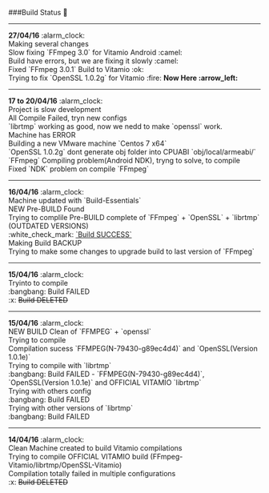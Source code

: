 ###Build Status :syringe:




<hr>
<b>27/04/16</b> :alarm_clock:
<br>Making several changes
<br>Slow fixing `FFmpeg 3.0` for Vitamio Android :camel:
<br>Build have errors, but we are fixing it slowly :camel:
<br>Fixed `FFmpeg 3.0.1` Build to Vitamio :ok:
<br>Trying to fix `OpenSSL 1.0.2g` for Vitamio :fire:   <b>Now Here :arrow_left:</b>

<hr>
<b>17 to 20/04/16</b> :alarm_clock:
<br>Project is slow development
<br>All Compile Failed, tryn new configs
<br>`librtmp` working as good, now we nedd to make `openssl` work.
<br>Machine has ERROR
<br>Building a new VMware machine `Centos 7 x64`
<br>`OpenSSL 1.0.2g` dont generate obj folder into CPUABI `obj/local/armeabi/`<obj needed, dont generate>
<br>`FFmpeg` Compiling problem(Android NDK), tryng to solve, to compile
<br>Fixed `NDK` problem on compile `FFmpeg`

<hr>
<b>16/04/16</b> :alarm_clock:
<br>Machine updated with `Build-Essentials`
<br>NEW Pre-BUILD Found
<br>Trying to complile Pre-BUILD complete of `FFmpeg` + `OpenSSL` + `librtmp` (OUTDATED VERSIONS)
<br>:white_check_mark: <u>`Build SUCCESS`</u>
<br>Making Build BACKUP
<br>Trying to make some changes to upgrade build to last version of `FFmpeg`

<hr>
<b>15/04/16</b> :alarm_clock:
<br>Tryinto to compile
<br>:bangbang: Build FAILED
<br>:x: <s>Build DELETED</s>

<hr>
<b>15/04/16</b> :alarm_clock:
<br>NEW BUILD Clean of `FFMPEG` + `openssl`
<br>Trying to compile
<br>Compilation sucess `FFMPEG(N-79430-g89ec4d4)` and `OpenSSL(Version 1.0.1e)`
<br>Trying to compile with `librtmp`
<br>:bangbang: Build FAILED - `FFMPEG(N-79430-g89ec4d4)`, `OpenSSL(Version 1.0.1e)` and OFFICIAL VITAMIO `librtmp`
<br>Trying with others config
<br>:bangbang: Build FAILED
<br>Trying with other versions of `librtmp`
<br>:bangbang: Build FAILED

<hr>
<b>14/04/16</b> :alarm_clock:
<br>Clean Machine created to build Vitamio compilations
<br>Trying to compile OFFICIAL VITAMIO build (FFmpeg-Vitamio/librtmp/OpenSSL-Vitamio)
<br>Compilation totally failed in multiple configurations
<br>:x: <s>Build DELETED</s>
